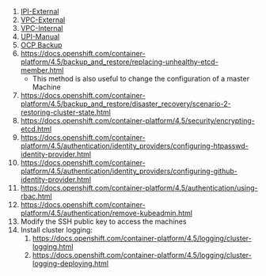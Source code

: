 1. [IPI-External](../install/IPI-External.md)
1. [VPC-External](../install/VPC-External.md)
1. [VPC-Internal](../install/VPC-Internal.md)
1. [UPI-Manual](../install/UPI-manual.md)
1. [OCP Backup](../install/backup-ocp.md)
1. https://docs.openshift.com/container-platform/4.5/backup_and_restore/replacing-unhealthy-etcd-member.html
   * This method is also useful to change the configuration of a master Machine
1. https://docs.openshift.com/container-platform/4.5/backup_and_restore/disaster_recovery/scenario-2-restoring-cluster-state.html
1. https://docs.openshift.com/container-platform/4.5/security/encrypting-etcd.html
1. https://docs.openshift.com/container-platform/4.5/authentication/identity_providers/configuring-htpasswd-identity-provider.html
1. https://docs.openshift.com/container-platform/4.5/authentication/identity_providers/configuring-github-identity-provider.html
1. https://docs.openshift.com/container-platform/4.5/authentication/using-rbac.html
1. https://docs.openshift.com/container-platform/4.5/authentication/remove-kubeadmin.html
1. Modify the SSH public key to access the machines
1. Install cluster logging:
   1. https://docs.openshift.com/container-platform/4.5/logging/cluster-logging.html
   1. https://docs.openshift.com/container-platform/4.5/logging/cluster-logging-deploying.html
   
